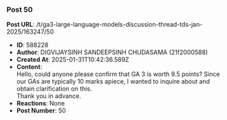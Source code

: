 ### Post 50
**Post URL**: /t/ga3-large-language-models-discussion-thread-tds-jan-2025/163247/50
- **ID**: 588228
- **Author**: DIGVIJAYSINH SANDEEPSINH CHUDASAMA (21f2000588)
- **Created At**: 2025-01-31T10:42:36.589Z
- **Content**:  
  Hello, could anyone please confirm that GA 3 is worth 9.5 points? Since our GAs are typically 10 marks apiece, I wanted to inquire about and obtain clarification on this.<br>
Thank you in advance.
- **Reactions**: None
- **Post Number**: 50

